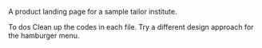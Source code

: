 A product landing page for a sample tailor institute.

To dos
Clean up the codes in each file.
Try a different design approach for the hamburger menu.
